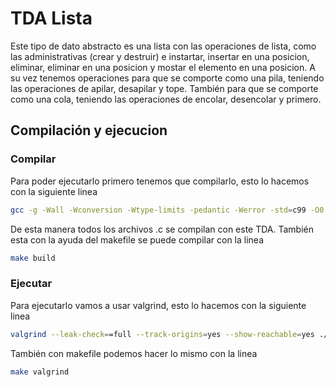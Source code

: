 # TDA Lista

Este tipo de dato abstracto es una lista con las operaciones de lista, como las administrativas (crear y destruir) e instartar, insertar en una posicion, eliminar, eliminar en una posicion y mostar el elemento en una posicion.
A su vez tenemos operaciones para que se comporte como una pila, teniendo las operaciones de apilar, desapilar y tope. También para que se comporte como una cola, teniendo las operaciones de encolar, desencolar y primero.

## Compilación y ejecucion

### Compilar
    
Para poder ejecutarlo primero tenemos que compilarlo, esto lo hacemos con la siguiente linea
``` bash
gcc -g -Wall -Wconversion -Wtype-limits -pedantic -Werror -std=c99 -O0 *.c -o lista_se 
```
De esta manera todos los archivos .c se compilan con este TDA. También esta con la ayuda del makefile se puede compilar con la linea
``` bash
make build
```
    
### Ejecutar

Para ejecutarlo vamos a usar valgrind, esto lo hacemos con la siguiente linea
``` bash
valgrind --leak-check==full --track-origins=yes --show-reachable=yes ./lista_se
```
También con makefile podemos hacer lo mismo con la linea
``` bash
make valgrind
```
